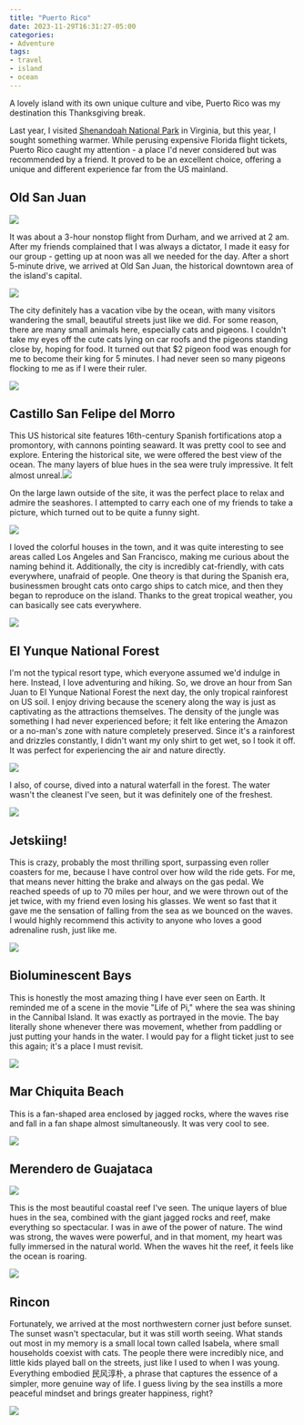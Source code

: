 ```yaml
---
title: "Puerto Rico"
date: 2023-11-29T16:31:27-05:00
categories:
- Adventure
tags:
- travel
- island
- ocean
---
```


A lovely island with its own unique culture and vibe, Puerto Rico was my destination this Thanksgiving break.

Last year, I visited [Shenandoah National Park](/posts/2022-11-25-shenandoah-national-park.md/) in Virginia, but this year, I sought something warmer. While perusing expensive Florida flight tickets, Puerto Rico caught my attention - a place I'd never considered but was recommended by a friend. It proved to be an excellent choice, offering a unique and different experience far from the US mainland.

## Old San Juan

![](https://cdn.jsdelivr.net/gh/declan-haojin/blog-image@master/2023/202311291725722.png)

It was about a 3-hour nonstop flight from Durham, and we arrived at 2 am. After my friends complained that I was always a dictator, I made it easy for our group - getting up at noon was all we needed for the day. After a short 5-minute drive, we arrived at Old San Juan, the historical downtown area of the island's capital.

![](https://cdn.jsdelivr.net/gh/declan-haojin/blog-image@master/2023/202311291717922.png)

The city definitely has a vacation vibe by the ocean, with many visitors wandering the small, beautiful streets just like we did. For some reason, there are many small animals here, especially cats and pigeons. I couldn't take my eyes off the cute cats lying on car roofs and the pigeons standing close by, hoping for food. It turned out that $2 pigeon food was enough for me to become their king for 5 minutes. I had never seen so many pigeons flocking to me as if I were their ruler.

![](https://cdn.jsdelivr.net/gh/declan-haojin/blog-image@master/2023/202311291716666.png)

## Castillo San Felipe del Morro

This US historical site features 16th-century Spanish fortifications atop a promontory, with cannons pointing seaward. It was pretty cool to see and explore. Entering the historical site, we were offered the best view of the ocean. The many layers of blue hues in the sea were truly impressive. It felt almost unreal.![](https://cdn.jsdelivr.net/gh/declan-haojin/blog-image@master/2023/202311291721167.png)

On the large lawn outside of the site, it was the perfect place to relax and admire the seashores. I attempted to carry each one of my friends to take a picture, which turned out to be quite a funny sight.

![](https://cdn.jsdelivr.net/gh/declan-haojin/blog-image@master/2023/202311291727831.png)

I loved the colorful houses in the town, and it was quite interesting to see areas called Los Angeles and San Francisco, making me curious about the naming behind it. Additionally, the city is incredibly cat-friendly, with cats everywhere, unafraid of people. One theory is that during the Spanish era, businessmen brought cats onto cargo ships to catch mice, and then they began to reproduce on the island. Thanks to the great tropical weather, you can basically see cats everywhere.

![](https://cdn.jsdelivr.net/gh/declan-haojin/blog-image@master/2023/202311291732236.png)

## EI Yunque National Forest

I'm not the typical resort type, which everyone assumed we'd indulge in here. Instead, I love adventuring and hiking. So, we drove an hour from San Juan to El Yunque National Forest the next day, the only tropical rainforest on US soil. I enjoy driving because the scenery along the way is just as captivating as the attractions themselves. The density of the jungle was something I had never experienced before; it felt like entering the Amazon or a no-man's zone with nature completely preserved. Since it's a rainforest and drizzles constantly, I didn't want my only shirt to get wet, so I took it off. It was perfect for experiencing the air and nature directly.

![](https://cdn.jsdelivr.net/gh/declan-haojin/blog-image@master/2023/202311291737989.png)

I also, of course, dived into a natural waterfall in the forest. The water wasn't the cleanest I've seen, but it was definitely one of the freshest.

![](https://cdn.jsdelivr.net/gh/declan-haojin/blog-image@master/2023/202311291739679.png)

## Jetskiing!

This is crazy, probably the most thrilling sport, surpassing even roller coasters for me, because I have control over how wild the ride gets. For me, that means never hitting the brake and always on the gas pedal. We reached speeds of up to 70 miles per hour, and we were thrown out of the jet twice, with my friend even losing his glasses. We went so fast that it gave me the sensation of falling from the sea as we bounced on the waves. I would highly recommend this activity to anyone who loves a good adrenaline rush, just like me.

![](https://cdn.jsdelivr.net/gh/declan-haojin/blog-image@master/2023/202311291745159.png)

## Bioluminescent Bays

This is honestly the most amazing thing I have ever seen on Earth. It reminded me of a scene in the movie "Life of Pi," where the sea was shining in the Cannibal Island. It was exactly as portrayed in the movie. The bay literally shone whenever there was movement, whether from paddling or just putting your hands in the water. I would pay for a flight ticket just to see this again; it's a place I must revisit.

![](https://cdn.jsdelivr.net/gh/declan-haojin/blog-image@master/2023/202311291747407.png)

## Mar Chiquita Beach

This is a fan-shaped area enclosed by jagged rocks, where the waves rise and fall in a fan shape almost simultaneously. It was very cool to see.

![](https://cdn.jsdelivr.net/gh/declan-haojin/blog-image@master/2023/202311291754024.png)

## Merendero de Guajataca

![](https://cdn.jsdelivr.net/gh/declan-haojin/blog-image@master/2023/202311291756489.png)

This is the most beautiful coastal reef I've seen. The unique layers of blue hues in the sea, combined with the giant jagged rocks and reef, make everything so spectacular. I was in awe of the power of nature. The wind was strong, the waves were powerful, and in that moment, my heart was fully immersed in the natural world. When the waves hit the reef, it feels like the ocean is roaring.

![](https://cdn.jsdelivr.net/gh/declan-haojin/blog-image@master/2023/202311291757758.png)

## Rincon

Fortunately, we arrived at the most northwestern corner just before sunset. The sunset wasn't spectacular, but it was still worth seeing. What stands out most in my memory is a small local town called Isabela, where small households coexist with cats. The people there were incredibly nice, and little kids played ball on the streets, just like I used to when I was young. Everything embodied 民风淳朴, a phrase that captures the essence of a simpler, more genuine way of life. I guess living by the sea instills a more peaceful mindset and brings greater happiness, right?

![](https://cdn.jsdelivr.net/gh/declan-haojin/blog-image@master/2023/202311291758013.png)

